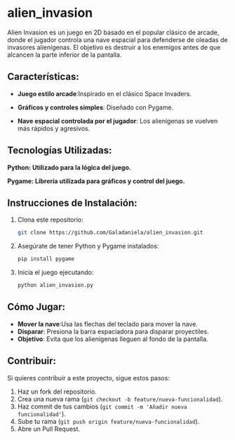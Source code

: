 ﻿# alien_invasion
Alien Invasion es un juego en 2D basado en el popular clásico de arcade, donde el jugador controla una nave espacial para defenderse de oleadas de invasores alienígenas. El objetivo es destruir a los enemigos antes de que alcancen la parte inferior de la pantalla.

## Características: 

- **Juego estilo arcade**:Inspirado en el clásico Space Invaders.

- **Gráficos y controles simples**: Diseñado con Pygame.


- **Nave espacial controlada por el jugador**: Los alienígenas se vuelven más rápidos y agresivos.


## Tecnologías Utilizadas:

**Python: Utilizado para la lógica del juego.**

**Pygame: Librería utilizada para gráficos y control del juego.**

 ## Instrucciones de Instalación:
1. Clona este repositorio:
    ```bash
    git clone https://github.com/Galadaniela/alien_invasion.git
    ```
2. Asegúrate de tener Python y Pygame instalados:
    ```bash
    pip install pygame
    ```
3. Inicia el juego ejecutando:
    ```bash
    python alien_invasion.py
    ```
## Cómo Jugar:
- **Mover la nave**:Usa las flechas del teclado para mover la nave.
- **Disparar**: Presiona la barra espaciadora para disparar proyectiles.
- **Objetivo**: Evita que los alienígenas lleguen al fondo de la pantalla.

## Contribuir:
Si quieres contribuir a este proyecto, sigue estos pasos:

1. Haz un fork del repositorio.
2. Crea una nueva rama (`git checkout -b feature/nueva-funcionalidad`).
3. Haz commit de tus cambios (`git commit -m 'Añadir nueva funcionalidad'`).
4. Sube tu rama (`git push origin feature/nueva-funcionalidad`).
5. Abre un Pull Request.




















    

